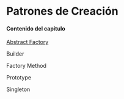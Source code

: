 # Patrones de Creación

#### Contenido del capitulo

[Abstract Factory](https://webxander.gitbook.io/design-patterns/abstract-factory)

Builder

Factory Method

Prototype

Singleton

